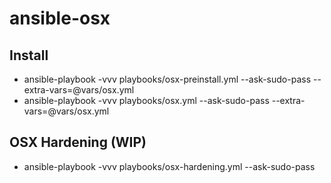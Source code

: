 # ansible-osx

## Install
* ansible-playbook -vvv playbooks/osx-preinstall.yml --ask-sudo-pass --extra-vars=@vars/osx.yml
* ansible-playbook -vvv playbooks/osx.yml --ask-sudo-pass --extra-vars=@vars/osx.yml

## OSX Hardening (WIP)
* ansible-playbook -vvv playbooks/osx-hardening.yml --ask-sudo-pass
